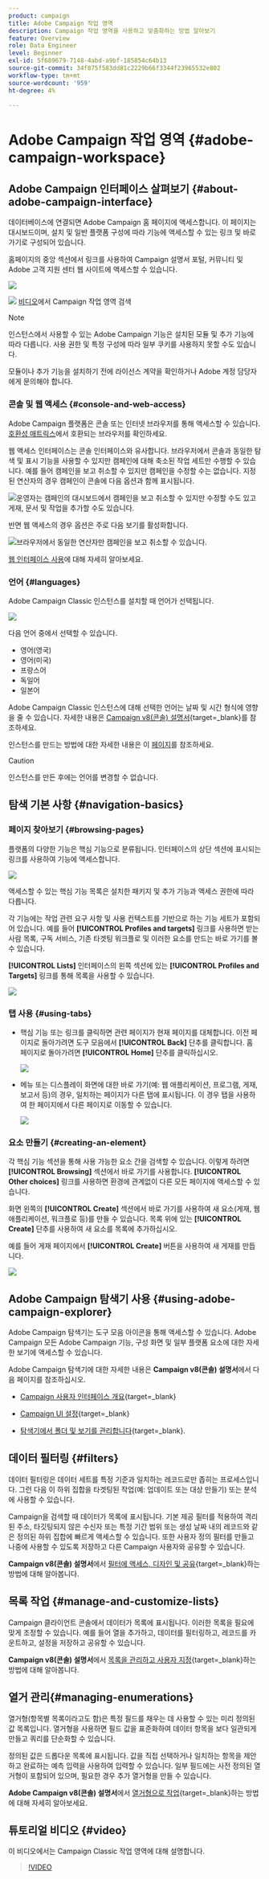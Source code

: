 ```yaml
---
product: campaign
title: Adobe Campaign 작업 영역
description: Campaign 작업 영역을 사용하고 맞춤화하는 방법 알아보기
feature: Overview
role: Data Engineer
level: Beginner
exl-id: 5f689679-7148-4abd-a9bf-185854c64b13
source-git-commit: 34f875f583dd81c2229b66f3344f23965532e802
workflow-type: tm+mt
source-wordcount: '959'
ht-degree: 4%

---
```


# Adobe Campaign 작업 영역 {#adobe-campaign-workspace}

## Adobe Campaign 인터페이스 살펴보기 {#about-adobe-campaign-interface}

데이터베이스에 연결되면 Adobe Campaign 홈 페이지에 액세스합니다. 이 페이지는 대시보드이며, 설치 및 일반 플랫폼 구성에 따라 기능에 액세스할 수 있는 링크 및 바로 가기로 구성되어 있습니다.

홈페이지의 중앙 섹션에서 링크를 사용하여 Campaign 설명서 포털, 커뮤니티 및 Adobe 고객 지원 센터 웹 사이트에 액세스할 수 있습니다.

![](assets/d_ncs_user_interface_home.png)

![](assets/do-not-localize/how-to-video.png) [비디오](#video)에서 Campaign 작업 영역 검색

>[!NOTE]
>
>인스턴스에서 사용할 수 있는 Adobe Campaign 기능은 설치된 모듈 및 추가 기능에 따라 다릅니다. 사용 권한 및 특정 구성에 따라 일부 쿠키를 사용하지 못할 수도 있습니다.
>
>모듈이나 추가 기능을 설치하기 전에 라이선스 계약을 확인하거나 Adobe 계정 담당자에게 문의해야 합니다.

### 콘솔 및 웹 액세스 {#console-and-web-access}

Adobe Campaign 플랫폼은 콘솔 또는 인터넷 브라우저를 통해 액세스할 수 있습니다. [호환성 매트릭스](../../rn/using/compatibility-matrix.md#Browsers)에서 호환되는 브라우저를 확인하세요.

웹 액세스 인터페이스는 콘솔 인터페이스와 유사합니다. 브라우저에서 콘솔과 동일한 탐색 및 표시 기능을 사용할 수 있지만 캠페인에 대해 축소된 작업 세트만 수행할 수 있습니다. 예를 들어 캠페인을 보고 취소할 수 있지만 캠페인을 수정할 수는 없습니다. 지정된 연산자의 경우 캠페인이 콘솔에 다음 옵션과 함께 표시됩니다.

![운영자는 캠페인의 대시보드에서 캠페인을 보고 취소할 수 있지만 수정할 수도 있고 게재, 문서 및 작업을 추가할 수도 있습니다.](assets/operation_from_console.png)

반면 웹 액세스의 경우 옵션은 주로 다음 보기를 활성화합니다.

![브라우저에서 동일한 연산자만 캠페인을 보고 취소할 수 있습니다.](assets/operation_from_web.png)

[웹 인터페이스 사용](../../campaign/using/accessing-marketing-campaigns.md#using-the-web-interface-)에 대해 자세히 알아보세요.

### 언어 {#languages}

Adobe Campaign Classic 인스턴스를 설치할 때 언어가 선택됩니다.

![](assets/language.png)

다음 언어 중에서 선택할 수 있습니다.

* 영어(영국)
* 영어(미국)
* 프랑스어
* 독일어
* 일본어

Adobe Campaign Classic 인스턴스에 대해 선택한 언어는 날짜 및 시간 형식에 영향을 줄 수 있습니다. 자세한 내용은 [Campaign v8(콘솔) 설명서](https://experienceleague.adobe.com/ko/docs/campaign/campaign-v8/new/campaign-ui){target=_blank}를 참조하세요.

인스턴스를 만드는 방법에 대한 자세한 내용은 이 [페이지](../../installation/using/creating-an-instance-and-logging-on.md)를 참조하세요.

>[!CAUTION]
>
>인스턴스를 만든 후에는 언어를 변경할 수 없습니다.

## 탐색 기본 사항 {#navigation-basics}

### 페이지 찾아보기 {#browsing-pages}

플랫폼의 다양한 기능은 핵심 기능으로 분류됩니다. 인터페이스의 상단 섹션에 표시되는 링크를 사용하여 기능에 액세스합니다.

![](assets/overview_home.png)

액세스할 수 있는 핵심 기능 목록은 설치한 패키지 및 추가 기능과 액세스 권한에 따라 다릅니다.

각 기능에는 작업 관련 요구 사항 및 사용 컨텍스트를 기반으로 하는 기능 세트가 포함되어 있습니다. 예를 들어 **[!UICONTROL Profiles and targets]** 링크를 사용하면 받는 사람 목록, 구독 서비스, 기존 타겟팅 워크플로 및 이러한 요소를 만드는 바로 가기를 볼 수 있습니다.

**[!UICONTROL Lists]** 인터페이스의 왼쪽 섹션에 있는 **[!UICONTROL Profiles and Targets]** 링크를 통해 목록을 사용할 수 있습니다.

![](assets/recipient_list_overview.png)

### 탭 사용 {#using-tabs}

* 핵심 기능 또는 링크를 클릭하면 관련 페이지가 현재 페이지를 대체합니다. 이전 페이지로 돌아가려면 도구 모음에서 **[!UICONTROL Back]** 단추를 클릭합니다. 홈 페이지로 돌아가려면 **[!UICONTROL Home]** 단추를 클릭하십시오.

  ![](assets/d_ncs_user_interface_back_home_buttons.png)

* 메뉴 또는 디스플레이 화면에 대한 바로 가기(예: 웹 애플리케이션, 프로그램, 게재, 보고서 등)의 경우, 일치하는 페이지가 다른 탭에 표시됩니다. 이 경우 탭을 사용하여 한 페이지에서 다른 페이지로 이동할 수 있습니다.

  ![](assets/d_ncs_user_interface_tabs.png)

### 요소 만들기 {#creating-an-element}

각 핵심 기능 섹션을 통해 사용 가능한 요소 간을 검색할 수 있습니다. 이렇게 하려면 **[!UICONTROL Browsing]** 섹션에서 바로 가기를 사용합니다. **[!UICONTROL Other choices]** 링크를 사용하면 환경에 관계없이 다른 모든 페이지에 액세스할 수 있습니다.

화면 왼쪽의 **[!UICONTROL Create]** 섹션에서 바로 가기를 사용하여 새 요소(게재, 웹 애플리케이션, 워크플로 등)를 만들 수 있습니다. 목록 위에 있는 **[!UICONTROL Create]** 단추를 사용하여 새 요소를 목록에 추가하십시오.

예를 들어 게재 페이지에서 **[!UICONTROL Create]** 버튼을 사용하여 새 게재를 만듭니다.

![](assets/d_ncs_user_interface_tab_add_del.png)


## Adobe Campaign 탐색기 사용 {#using-adobe-campaign-explorer}

Adobe Campaign 탐색기는 도구 모음 아이콘을 통해 액세스할 수 있습니다. Adobe Campaign 모든 Adobe Campaign 기능, 구성 화면 및 일부 플랫폼 요소에 대한 자세한 보기에 액세스할 수 있습니다.

Adobe Campaign 탐색기에 대한 자세한 내용은 **Campaign v8(콘솔) 설명서**&#x200B;에서 다음 페이지를 참조하십시오.

* [Campaign 사용자 인터페이스 개요](https://experienceleague.adobe.com/ko/docs/campaign/campaign-v8/new/campaign-ui){target=_blank}

* [Campaign UI 설정](https://experienceleague.adobe.com/en/docs/campaign/campaign-v8/config/configuration/ui-settings){target=_blank}

* [탐색기에서 폴더 및 보기를 관리합니다](https://experienceleague.adobe.com/ko/docs/campaign/campaign-v8/config/configuration/folders-and-views){target=_blank}.


## 데이터 필터링 {#filters}

데이터 필터링은 데이터 세트를 특정 기준과 일치하는 레코드로만 좁히는 프로세스입니다. 그런 다음 이 하위 집합을 타겟팅된 작업(예: 업데이트 또는 대상 만들기) 또는 분석에 사용할 수 있습니다.

Campaign을 검색할 때 데이터가 목록에 표시됩니다. 기본 제공 필터를 적용하여 격리된 주소, 타깃팅되지 않은 수신자 또는 특정 기간 범위 또는 생성 날짜 내의 레코드와 같은 정의된 하위 집합에 빠르게 액세스할 수 있습니다. 또한 사용자 정의 필터를 만들고 나중에 사용할 수 있도록 저장하고 다른 Campaign 사용자와 공유할 수 있습니다.

**Campaign v8(콘솔) 설명서**&#x200B;에서 [필터에 액세스, 디자인 및 공유](https://experienceleague.adobe.com/en/docs/campaign/campaign-v8/audience/create-filters){target=_blank}하는 방법에 대해 알아봅니다.


## 목록 작업 {#manage-and-customize-lists}

Campaign 클라이언트 콘솔에서 데이터가 목록에 표시됩니다. 이러한 목록을 필요에 맞게 조정할 수 있습니다. 예를 들어 열을 추가하고, 데이터를 필터링하고, 레코드를 카운트하고, 설정을 저장하고 공유할 수 있습니다.

**Campaign v8(콘솔) 설명서**&#x200B;에서 [목록을 관리하고 사용자 지정](https://experienceleague.adobe.com/en/docs/campaign/campaign-v8/config/configuration/ui-settings#customize-lists){target=_blank}하는 방법에 대해 알아봅니다.

## 열거 관리{#managing-enumerations}

열거형(항목별 목록이라고도 함)은 특정 필드를 채우는 데 사용할 수 있는 미리 정의된 값 목록입니다. 열거형을 사용하면 필드 값을 표준화하여 데이터 항목을 보다 일관되게 만들고 쿼리를 단순화할 수 있습니다.

정의된 값은 드롭다운 목록에 표시됩니다. 값을 직접 선택하거나 일치하는 항목을 제안하고 완료하는 예측 입력을 사용하여 입력할 수 있습니다. 일부 필드에는 사전 정의된 열거형이 포함되어 있으며, 필요한 경우 추가 열거형을 만들 수 있습니다.

**Adobe Campaign v8(콘솔) 설명서**&#x200B;에서 [열거형으로 작업](https://experienceleague.adobe.com/ko/docs/campaign/campaign-v8/config/settings/enumerations){target=_blank}하는 방법에 대해 자세히 알아보세요.

## 튜토리얼 비디오 {#video}

이 비디오에서는 Campaign Classic 작업 영역에 대해 설명합니다.

>[!VIDEO](https://video.tv.adobe.com/v/39536?quality=12&captions=kor)
